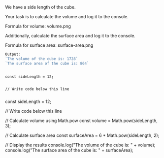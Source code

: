 We have a side length of the cube.

Your task is to calculate the
volume and log it to the console.

Formula for volume:
<image>volume.png</image>

Additionally, calculate the
surface area
and log it to the console.

Formula for surface area:
<image>surface-area.png</image>

```js
Output:
`The volume of the cube is: 1728`
`The surface area of the cube is: 864`
```
<codeblock language="javascript" type="exercise" testMode="fixedInput">
<code>
const sideLength = 12;

// Write code below this line

</code>

<solution>
const sideLength = 12;

// Write code below this line

// Calculate volume using Math.pow
const volume = Math.pow(sideLength, 3);

// Calculate surface area
const surfaceArea = 6 * Math.pow(sideLength, 2);

// Display the results
console.log("The volume of the cube is: " + volume);
console.log("The surface area of the cube is: " + surfaceArea);
</solution>
</codeblock>
